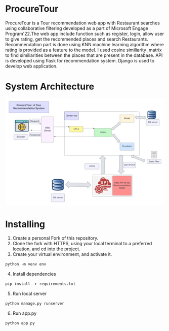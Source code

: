 # ProcureTour
ProcureTour is a Tour recommendation web app with Restaurant searches using collaborative filtering developed as a part of Microsoft Engage Program'22.The web app include function such as register, login, allow user to give rating, get the recommended places and search Restaurants. Recommendation part is done using KNN machine learning algorithm where rating is provided as a feature to the model. I used cosine similiarity ,matrix to find similiarities between the places that are present in the database. API is developed using flask for recommendation system. Django is used to develop web application.
# System Architecture
![alt text](https://github.com/SiddheshKarande1017/ProcureTour/blob/main/ProcureTour.png?raw=true)
# Installing
1. Create a personal Fork of this repository.
2. Clone the fork with HTTPS, using your local terminal to a preferred location, and cd into the project.
3. Create your virtual environment, and activate it.
  ```python
  python -m venv env
  ```
4. Install dependencies
  ```python
  pip install -r requirements.txt
  ```
5. Run local server
 ```python
 python manage.py runserver
 ```
6. Run app.py
 ```python
 python app.py
 ```
